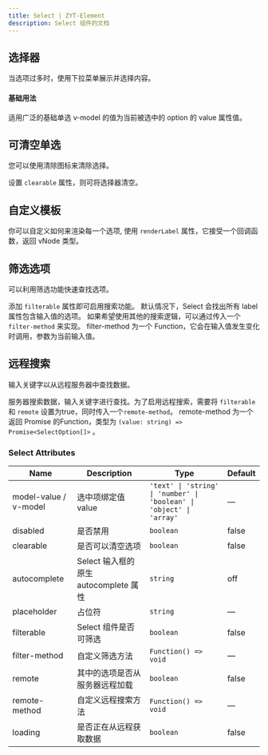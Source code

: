 ```yaml
---
title: Select | ZYT-Element
description: Select 组件的文档
---
```

## 选择器

当选项过多时，使用下拉菜单展示并选择内容。

#### 基础用法

适用广泛的基础单选 v-model 的值为当前被选中的 option 的 value 属性值。

<preview path="../demo/Select/Basic.vue" title="基础选择器" description="Select 基础选择器"></preview>

## 可清空单选

您可以使用清除图标来清除选择。

设置 `clearable` 属性，则可将选择器清空。

<preview path="../demo/Select/Clear.vue" title="可清空单选" description="Select 可清空单选"></preview>

## 自定义模板

你可以自定义如何来渲染每一个选项, 使用 `renderLabel` 属性，它接受一个回调函数，返回 vNode 类型。

<preview path="../demo/Select/CustomRender.vue" title="自定义模板" description="Select 自定义模板"></preview>

## 筛选选项

可以利用筛选功能快速查找选项。

添加 `filterable` 属性即可启用搜索功能。 默认情况下，Select 会找出所有 label 属性包含输入值的选项。 如果希望使用其他的搜索逻辑，可以通过传入一个 `filter-method` 来实现。 filter-method 为一个 Function，它会在输入值发生变化时调用，参数为当前输入值。

<preview path="../demo/Select/Filter.vue" title="筛选选项" description="Select 筛选选项"></preview>

## 远程搜索

输入关键字以从远程服务器中查找数据。

服务器搜索数据，输入关键字进行查找。为了启用远程搜索，需要将 `filterable` 和 `remote` 设置为true，同时传入一个`remote-method`。 remote-method 为一个返回 Promise 的Function，类型为 `(value: string) => Promise<SelectOption[]>` 。

<preview path="../demo/Select/Remote.vue" title="筛选选项" description="Select 筛选选项"></preview>

### Select Attributes

| Name                            | Description                                                                                                           | Type                                                                                                                                                                        | Default                                        |
| ------------------------------- | --------------------------------------------------------------------------------------------------------------------- | --------------------------------------------------------------------------------------------------------------------------------------------------------------------------- | ---------------------------------------------- |
| model-value / v-model           | 	选中项绑定值 value                                                                                                         | `'text' \| 'string' \| 'number' \| 'boolean' \| 'object' \| 'array'`                                                                                                                | —                                              |
| disabled                        | 是否禁用                                                                                            | `boolean`                                                                                                                                                                  | false                                          |
| clearable                       | 是否可以清空选项	                                                                                         | `boolean`                                                                                                                                                                  | false                                          |
| autocomplete                    | Select 输入框的原生 autocomplete 属性                                                                            | `string`                                                                                                                                                                   | off                                            |
| placeholder                     | 占位符                                                                                      | `string`                                                                                                                                                                   | —                                              |
| filterable                      | Select 组件是否可筛选                                                                                          | `boolean`                                                                                                                                                                  | false                                          |
| filter-method                   | 自定义筛选方法                                                                                                  | `Function() => void`                                                                                                                                                     | —                                              |
| remote                          | 其中的选项是否从服务器远程加载	                                                                                | `boolean`                                                                                                                                                                  | false                                          |
| remote-method                   | 自定义远程搜索方法	                                                                                           | `Function() => void`                                                                                                                                                     | —                                              |
| loading                         | 是否正在从远程获取数据	                                                                            | `boolean`                                                                                                                                                                  | false                                          |

